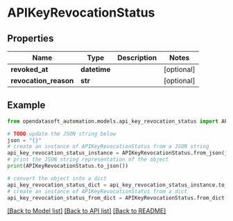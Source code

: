 # APIKeyRevocationStatus


## Properties

Name | Type | Description | Notes
------------ | ------------- | ------------- | -------------
**revoked_at** | **datetime** |  | [optional] 
**revocation_reason** | **str** |  | [optional] 

## Example

```python
from opendatasoft_automation.models.api_key_revocation_status import APIKeyRevocationStatus

# TODO update the JSON string below
json = "{}"
# create an instance of APIKeyRevocationStatus from a JSON string
api_key_revocation_status_instance = APIKeyRevocationStatus.from_json(json)
# print the JSON string representation of the object
print(APIKeyRevocationStatus.to_json())

# convert the object into a dict
api_key_revocation_status_dict = api_key_revocation_status_instance.to_dict()
# create an instance of APIKeyRevocationStatus from a dict
api_key_revocation_status_from_dict = APIKeyRevocationStatus.from_dict(api_key_revocation_status_dict)
```
[[Back to Model list]](../README.md#documentation-for-models) [[Back to API list]](../README.md#documentation-for-api-endpoints) [[Back to README]](../README.md)


